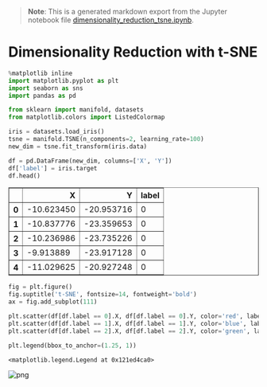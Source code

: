 >**Note**: This is a generated markdown export from the Jupyter notebook file [dimensionality_reduction_tsne.ipynb](dimensionality_reduction_tsne.ipynb).

# Dimensionality Reduction with t-SNE


```python
%matplotlib inline
import matplotlib.pyplot as plt
import seaborn as sns
import pandas as pd

from sklearn import manifold, datasets
from matplotlib.colors import ListedColormap

```


```python
iris = datasets.load_iris()
tsne = manifold.TSNE(n_components=2, learning_rate=100)
new_dim = tsne.fit_transform(iris.data)
```


```python
df = pd.DataFrame(new_dim, columns=['X', 'Y'])
df['label'] = iris.target
df.head()
```




<div>
<table border="1" class="dataframe">
  <thead>
    <tr style="text-align: right;">
      <th></th>
      <th>X</th>
      <th>Y</th>
      <th>label</th>
    </tr>
  </thead>
  <tbody>
    <tr>
      <th>0</th>
      <td>-10.623450</td>
      <td>-20.953716</td>
      <td>0</td>
    </tr>
    <tr>
      <th>1</th>
      <td>-10.837776</td>
      <td>-23.359653</td>
      <td>0</td>
    </tr>
    <tr>
      <th>2</th>
      <td>-10.236986</td>
      <td>-23.735226</td>
      <td>0</td>
    </tr>
    <tr>
      <th>3</th>
      <td>-9.913889</td>
      <td>-23.917128</td>
      <td>0</td>
    </tr>
    <tr>
      <th>4</th>
      <td>-11.029625</td>
      <td>-20.927248</td>
      <td>0</td>
    </tr>
  </tbody>
</table>
</div>




```python
fig = plt.figure()
fig.suptitle('t-SNE', fontsize=14, fontweight='bold')
ax = fig.add_subplot(111)

plt.scatter(df[df.label == 0].X, df[df.label == 0].Y, color='red', label=iris.target_names[0])
plt.scatter(df[df.label == 1].X, df[df.label == 1].Y, color='blue', label=iris.target_names[1])
plt.scatter(df[df.label == 2].X, df[df.label == 2].Y, color='green', label=iris.target_names[2])

plt.legend(bbox_to_anchor=(1.25, 1))
```




    <matplotlib.legend.Legend at 0x121ed4ca0>




    
![png](dimensionality_reduction_tsne_files/dimensionality_reduction_tsne_4_1.png)
    
